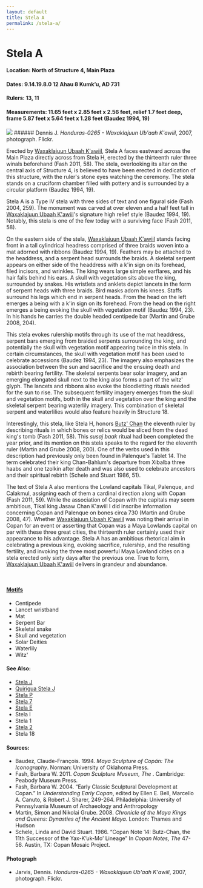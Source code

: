 ```yaml
---
layout: default
title: Stela A
permalink: /stela-a/
---
```


# Stela A

#### <strong>Location:</strong> North of Structure 4, Main Plaza
#### <strong>Dates:</strong>  9.14.19.8.0 12 Ahau 8 Kumk’u, AD 731
#### <strong>Rulers:</strong> 13, 11
#### <strong>Measurements:</strong> 11.65 feet x 2.85 feet x 2.56 feet, relief 1.7 feet deep, frame 5.87 feet x 5.64 feet x 1.28 feet (Baudez 1994, 19)

<img src="{{site.baseurl}}/images/stelaA-dennis-jervis.jpg">
###### Dennis J. <cite>Honduras-0265 - Waxaklajuun Ub'aah K'awiil</cite>, 2007, photograph. Flickr.

Erected by <a href="{{site.baseurl}}/waxaklajuun-ubaah-k'awiil">Waxaklajuun Ubaah K'awiil</a>, Stela A faces eastward across the Main Plaza directly across from Stela H, erected by the thirteenth ruler three winals beforehand (Fash 2011, 58). The stela, overlooking its altar on the central axis of Structure 4, is believed to have been erected in dedication of this structure, with the ruler's stone eyes watching the ceremony. The stela stands on a cruciform chamber filled with pottery and is surrounded by a circular platform (Baudez 1994, 19).

Stela A is a Type IV stela with three sides of text and one figural side (Fash 2004, 259). The monument was carved at over eleven and a half feet tall in <a href="{{site.baseurl}}/waxaklajuun-ubaah-k'awiil">Waxaklajuun Ubaah K'awiil</a>'s signature high relief style (Baudez 1994, 19). Notably, this stela is one of the few today with a surviving face (Fash 2011, 58).

On the eastern side of the stela, <a href="{{site.baseurl}}/waxaklajuun-ubaah-k'awiil">Waxaklajuun Ubaah K'awiil</a> stands facing front in a tall cylindrical headress comprised of three braids woven into a mat adorned with ribbons (Baudez 1994, 19). Feathers may be attached to the headdress, and a serpent head surrounds the braids. A skeletal serpent appears on either side of the headdress with a k'in sign on its forehead, filed incisors, and wrinkles. The king wears large simple earflares, and his hair falls behind his ears. A skull with vegetation sits above the king, surrounded by snakes. His wristlets and anklets depict lancets in the form of serpent heads with three braids. Bird masks adorn his knees. Staffs surround his legs which end in serpent heads. From the head on the left emerges a being with a k'in sign on its forehead. From the head on the right emerges a being evoking the skull with vegetation motif (Baudez 1994, 23). In his hands he carries the double headed centipede bar (Martin and Grube 2008, 204).   

This stela evokes rulership motifs through its use of the mat headdress, serpent bars emerging from braided serpents surrounding the king, and potentially the skull with vegetation motif appearing twice in this stela. In certain circumstances, the skull with vegetation motif has been used to celebrate accessions (Baudez 1994, 23). The imagery also emphasizes the association between the sun and sacrifice and the ensuing death and rebirth bearing fertility. The skeletal serpents bear solar imagery, and an emerging elongated skull next to the king also forms a part of the witz' glyph. The lancets and ribbons also evoke the bloodletting rituals needed for the sun to rise. The subsequent fertility imagery emerges from the skull and vegetation motifs, both in the skull and vegetation over the king and the skeletal serpent bearing waterlily imagery. This combination of skeletal serpent and waterlilies would also feature heavily in Structure 18.

Interestingly, this stela, like Stela H, honors <a href="{{site.baseurl}}/butz-chan">Butz' Chan</a> the eleventh ruler by describing rituals in which bones or relics would be sliced from the dead king's tomb (Fash 2011, 58). This <em>susaj baak</em> ritual had been completed the year prior, and its mention on this stela speaks to the regard for the eleventh ruler (Martin and Grube 2008, 200). One of the verbs used in this description had previously only been found in Palenque's Tablet 14. The term celebrated their king Chan-Bahlum's departure from Xibalba three haabs and one tzolkin after death and was also used to celebrate ancestors and their spiritual rebirth (Schele and Stuart 1986, 51).

The text of Stela A also mentions the Lowland capitals Tikal, Palenque, and Calakmul, assigning each of them a cardinal direction along with Copan (Fash 2011, 59). While the association of Copan with the capitals may seem ambitious, Tikal king Jasaw Chan K'awiil I did inscribe information concerning Copan and Palenque on bones circa 730 (Martin and Grube 2008, 47). Whether <a href="{{site.baseurl}}/waxaklajuun-ubaah-k'awiil"> Waxaklajuun Ubaah K'awiil</a> was noting their arrival in Copan for an event or asserting that Copan was a Maya Lowlands capital on par with these three great cities, the thirteenth ruler certainly used their appearance to his advantage. Stela A has an ambitious rhetorical aim in celebrating a previous king, evoking sacrifice, rulership, and the resulting fertility, and invoking the three most powerful Maya Lowland cities on a stela erected only sixty days after the previous one. True to form, <a href="{{site.baseurl}}/waxaklajuun-ubaah-k'awiil"> Waxaklajuun Ubaah K'awiil</a> delivers in grandeur and abundance.

<br>


#### <strong><a href="{{site.baseurl}}/motif-glossary">Motifs</a></strong>
<ul>
<li>Centipede</li>
<li>Lancet wristband</li>
<li>Mat</li>
<li>Serpent Bar</li>
<li>Skeletal snake</li>
<li>Skull and vegetation</li>
<li>Solar Deities</li>
<li>Waterlily</li>
<li>Witz'</li>
</ul>

#### <strong>See Also:</strong>
<ul>
<li><a href="{{site.baseurl}}/stela-j">Stela J</a></li>
<li><a href="{{site.baseurl}}/quirigua-stela-j">Quirigua Stela J</a></li>
<li><a href="{{site.baseurl}}/stela-p">Stela P</a></li>
<li><a href="{{site.baseurl}}/stela-7">Stela 7</a></li>
<li><a href="{{site.baseurl}}/stela-e">Stela E</a></li>
<li>Stela I</li>
<li>Stela 1</li>
<li><a href="{{site.baseurl}}/stela-2">Stela 2</a></li>
<li>Stela 18</li>
</ul>

#### <strong>Sources:</strong>
<ul>
<li>Baudez, Claude-François. 1994. <cite>Maya Sculpture of Copán: The Iconography</cite>. Norman: University of Oklahoma Press.</li>
<li>Fash, Barbara W. 2011. <cite>Copan Sculpture Museum, The </cite>. Cambridge: Peabody Museum Press.</li>
<li>Fash, Barbara W. 2004. “Early Classic Sculptural Development at Copan.” In <cite>Understanding Early Copan</cite>, edited by Ellen E. Bell, Marcello A. Canuto, & Robert J. Sharer, 249-264. Philadelphia: University of Pennsylvania Museum of Archaeology and Anthropology</li>
<li>Martin, Simon and Nikolai Grube. 2008. <cite>Chronicle of the Maya Kings and Queens: Dynasties of the Ancient Maya.</cite> London: Thames and Hudson</li>
<li>Schele, Linda and David Stuart. 1986. “Copan Note 14: Butz-Chan, the 11th Successor of the Yax-K’uk-Mo’ Lineage” In <cite>Copan Notes, The</cite> 47-56. Austin, TX: Copan Mosaic Project.</li>
</ul>

#### <strong>Photograph</strong>
<ul>
<li>Jarvis, Dennis. <cite>Honduras-0265 - Waxaklajuun Ub'aah K'awiil</cite>, 2007, photograph. Flickr.</li>
</ul>
